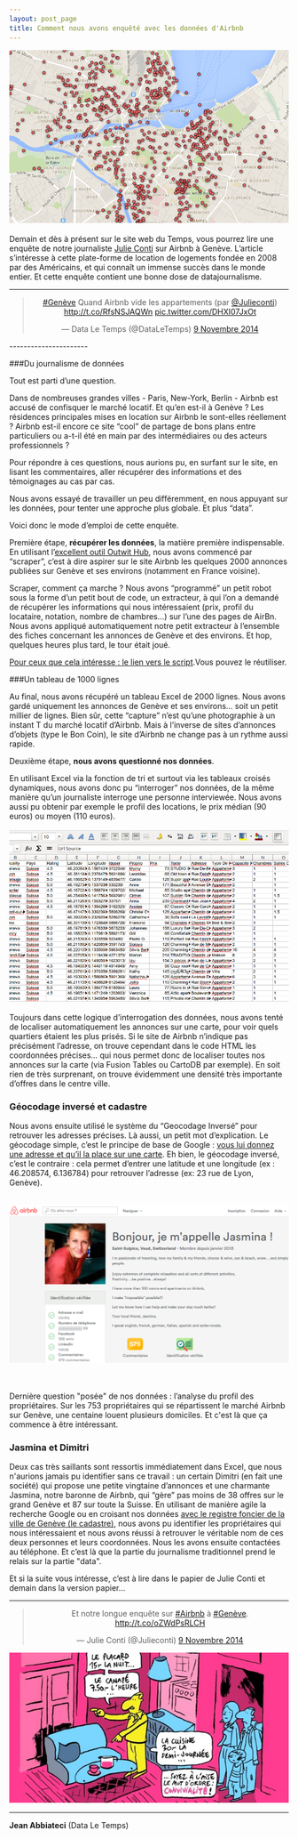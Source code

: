 ```yaml
---
layout: post_page
title: Comment nous avons enquêté avec les données d'Airbnb 
---
```

<meta property="og:title" content="Comment nous avons enquêté avec les données d'Airbnb" />





![carte](/img/carte.png)
<br><br>
Demain et dès à présent sur le site web du Temps, vous pourrez lire une enquête de notre journaliste [Julie Conti](https://twitter.com/julieconti) sur Airbnb à Genève. L’article s’intéresse à cette plate-forme de location de logements fondée en 2008 par des Américains, et qui connaît un immense succès dans le monde entier. Et cette enquête contient une bonne dose de datajournalisme. 

-----------------

<center><blockquote class="twitter-tweet" lang="fr"><p><a href="https://twitter.com/hashtag/Gen%C3%A8ve?src=hash">#Genève</a> Quand Airbnb vide les appartements (par <a href="https://twitter.com/Julieconti">@Julieconti</a>) <a href="http://t.co/RfsNSJAQWn">http://t.co/RfsNSJAQWn</a> <a href="http://t.co/DHXI07JxOt">pic.twitter.com/DHXI07JxOt</a></p>&mdash; Data Le Temps (@DataLeTemps) <a href="https://twitter.com/DataLeTemps/status/531404948488347648">9 Novembre 2014</a></blockquote>
<script async src="//platform.twitter.com/widgets.js" charset="utf-8"></script></center>
----------------------

###Du journalisme de données

Tout est parti d’une question. 

Dans de nombreuses grandes villes -  Paris, New-York, Berlin - Airbnb est accusé de confisquer le marché locatif. Et qu’en est-il à Genève ? Les résidences principales mises en location sur Airbnb le sont-elles réellement ? Airbnb est-il encore ce site “cool” de partage de bons plans entre particuliers ou a-t-il été en main par des intermédiaires ou des acteurs professionnels ? 


Pour répondre à ces questions, nous aurions pu, en surfant sur le site, en lisant les commentaires, aller récupérer des informations et des témoignages au cas par cas.

Nous avons essayé de travailler un peu différemment, en nous appuyant sur les données, pour tenter une approche plus globale. Et plus “data”.

Voici donc le mode d’emploi de cette enquête.

Première étape, **récupérer les données**, la matière première indispensable. En utilisant l’[excellent outil Outwit Hub](https://www.outwit.com/products/hub/), nous avons commencé par “scraper”, c’est à dire aspirer sur le site Airbnb les quelques 2000 annonces publiées sur Genève et ses environs (notamment en France voisine).

Scraper, comment ça marche ? Nous avons “programmé” un petit robot sous la forme d’un petit bout de code, un extracteur, à qui l’on a demandé de récupérer les informations qui nous intéressaient (prix, profil du locataire, notation, nombre de chambres…) sur l’une des pages de AirBn. Nous avons appliqué automatiquement notre petit extracteur à l’ensemble des fiches concernant les annonces de Genève et des environs. Et hop, quelques heures plus tard, le tour était joué. 

[Pour ceux que cela intéresse : le lien vers le script](/img/airBNB.xml).Vous pouvez le réutiliser.  

###Un tableau de 1000 lignes

Au final, nous avons récupéré un tableau Excel de 2000 lignes. Nous avons gardé uniquement les annonces de  Genève et ses environs… soit un petit millier de lignes. Bien sûr, cette “capture” n’est qu’une photographie à un instant T du marché locatif d’Airbnb. Mais à l’inverse de sites d’annonces d’objets (type le Bon Coin), le site d’Airbnb ne change pas à un rythme aussi rapide.

Deuxième étape, **nous avons questionné nos données**.

En utilisant Excel via la fonction de tri et surtout via les tableaux croisés dynamiques, nous avons donc pu “interroger” nos données, de la même manière qu’un journaliste interroge une personne interviewée. Nous avons aussi pu obtenir par exemple le profil des locations, le prix médian (90 euros) ou moyen (110 euros). 
<br><br>
![](/img/carte1.png)
<br><br>
Toujours dans cette logique d’interrogation des données, nous avons tenté de localiser automatiquement les annonces sur une carte, pour voir quels quartiers étaient les plus prisés. Si le site de Airbnb n’indique pas précisément l’adresse, on trouve cependant dans le code HTML les coordonnées précises… qui nous permet donc de localiser toutes nos annonces sur la carte (via Fusion Tables ou CartoDB par exemple). En soit rien de très surprenant, on trouve évidemment une densité très importante d’offres dans le centre ville. 

### Géocodage inversé et cadastre

Nous avons ensuite utilisé le système du “Geocodage Inversé” pour retrouver les adresses précises. Là aussi, un petit mot d’explication. Le géocodage simple, c’est le principe de base de Google : [vous lui donnez une adresse et qu’il la place sur une carte](https://www.google.fr/?gws_rd=ssl#q=rue+de+lyon+23+geneve&spell=1). Eh bien, le géocodage inversé, c’est le contraire : cela permet d’entrer une latitude et une longitude (ex : 46.208574, 6.136784) pour retrouver l’adresse (ex: 23 rue de Lyon, Genève). 
<br><br>

![](/img/carte2.png)

<br><br>
Dernière question "posée" de nos données : l’analyse du profil des propriétaires. Sur les 753 propriétaires qui se répartissent le marché Airbnb sur Genève, une centaine louent plusieurs domiciles. Et c'est là que ça commence à être intéressant. 

### Jasmina et Dimitri

Deux cas très saillants sont ressortis immédiatement dans Excel, que nous n'aurions jamais pu identifier sans ce travail : un certain Dimitri (en fait une société) qui propose une petite vingtaine d’annonces et une charmante Jasmina, notre baronne de Airbnb, qui “gère” pas moins de 38 offres sur le grand Genève et 87 sur toute la Suisse. En utilisant de manière agile la recherche Google ou en croisant nos données [avec le registre foncier de la ville de Genève (le cadastre)](http://ge.ch/extraitfoncier/), nous avons pu identifier les propriétaires qui nous intéressaient et nous avons réussi à retrouver le véritable nom de ces deux personnes et leurs coordonnées. Nous les avons ensuite contactées au téléphone. Et c’est là que la partie du journalisme traditionnel prend le relais sur la partie "data". 

Et si la suite vous intéresse, c’est à lire dans le papier de Julie Conti et demain dans la version papier...

-----------------

<center><blockquote class="twitter-tweet" lang="fr"><p>Et notre longue enquête sur <a href="https://twitter.com/hashtag/Airbnb?src=hash">#Airbnb</a> à <a href="https://twitter.com/hashtag/Gen%C3%A8ve?src=hash">#Genève</a>. <a href="http://t.co/oZWdPsRLCH">http://t.co/oZWdPsRLCH</a></p>&mdash; Julie Conti (@Julieconti) <a href="https://twitter.com/Julieconti/status/531412156932034560">9 Novembre 2014</a></blockquote>
<script async src="//platform.twitter.com/widgets.js" charset="utf-8"></script></center>

![](/img/home.jpg)


----------------------

**Jean Abbiateci** (Data Le Temps)
